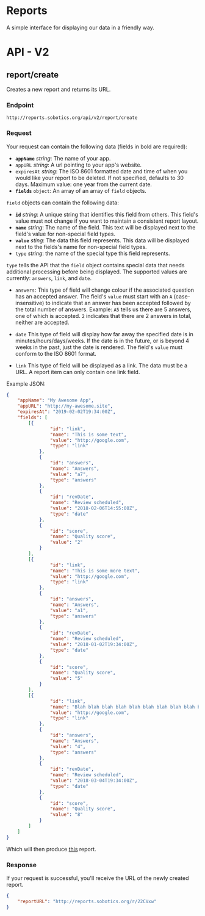# Reports
A simple interface for displaying our data in a friendly way.

# API - V2
## report/create
Creates a new report and returns its URL.

### Endpoint
`http://reports.sobotics.org/api/v2/report/create`

### Request

Your request can contain the following data (fields in bold are required):

 - **`appName`** *string*: The name of your app.
 - `appURL` *string*: A url pointing to your app's website.
 - `expiresAt` *string*: The ISO 8601 formatted date and time of when you would like your report to be deleted. If not specified, defaults to 30 days. Maximum value: one year from the current date.
 - **`fields`** `object`: An array of an array of `field` objects.

`field` objects can contain the following data:

 - **`id`** *string*: A unique string that identifies this field from others. This field's value must not change if you want  to maintain a consistent report layout.
 - **`name`** *string*: The name of the field. This text will be displayed next to the field's value for non-special field types.
 - **`value`** *sting*: The data this field represents. This data will be displayed next to the fields's name for non-special field types.
 - `type` *string*: the name of the special type this field represents.

`type` tells the API that the `field` object contains special data that needs additional processing before being displayed. The supported values are currently: `answers`, `link`, and `date`.

 - `answers`: This type of field will change colour if the associated question has an accepted answer. The field's `value` must start with an `A` (case-insensitive) to indicate that an answer has been accepted followed by the total number of answers. Example: `A5` tells us there are 5 answers, one of which is accepted. `2` indicates that there are 2 answers in total, neither are accepted.

 - `date` This type of field will display how far away the specified date is in minutes/hours/days/weeks. If the date is in the future, or is beyond 4 weeks in the past, just the date is rendered. The field's `value` must conform to the ISO 8601 format.

 - `link` This type of field will be displayed as a link. The data must be a URL. A report item can only contain one link field.

Example JSON:

```json
{
    "appName": "My Awesome App",
    "appURL": "http://my-awesome.site",
    "expiresAt": "2019-02-02T19:34:00Z",
    "fields": [
        [{
                "id": "link",
                "name": "This is some text",
                "value": "http://google.com",
                "type": "link"
            },
            {
                "id": "answers",
                "name": "Answers",
                "value": "a7",
                "type": "answers"
            },
            {
                "id": "revDate",
                "name": "Review scheduled",
                "value": "2018-02-06T14:55:00Z",
                "type": "date"
            },
            {
                "id": "score",
                "name": "Quality score",
                "value": "2"
            }
        ],
        [{
                "id": "link",
                "name": "This is some more text",
                "value": "http://google.com",
                "type": "link"
            },
            {
                "id": "answers",
                "name": "Answers",
                "value": "a1",
                "type": "answers"
            },
            {
                "id": "revDate",
                "name": "Review scheduled",
                "value": "2018-01-02T19:34:00Z",
                "type": "date"
            },
            {
                "id": "score",
                "name": "Quality score",
                "value": "5"
            }
        ],
        [{
                "id": "link",
                "name": "Blah blah blah blah blah blah blah blah blah blah",
                "value": "http://google.com",
                "type": "link"
            },
            {
                "id": "answers",
                "name": "Answers",
                "value": "4",
                "type": "answers"
            },
            {
                "id": "revDate",
                "name": "Review scheduled",
                "value": "2018-03-04T19:34:00Z",
                "type": "date"
            },
            {
                "id": "score",
                "name": "Quality score",
                "value": "8"
            }
        ]
    ]
}
```

Which will then produce [this](https://i.imgur.com/HF5faIn.png) report.

### Response
If your request is successful, you'll receive the URL of the newly created report.

```json
{
    "reportURL": "http://reports.sobotics.org/r/22CVxw"
}
```
